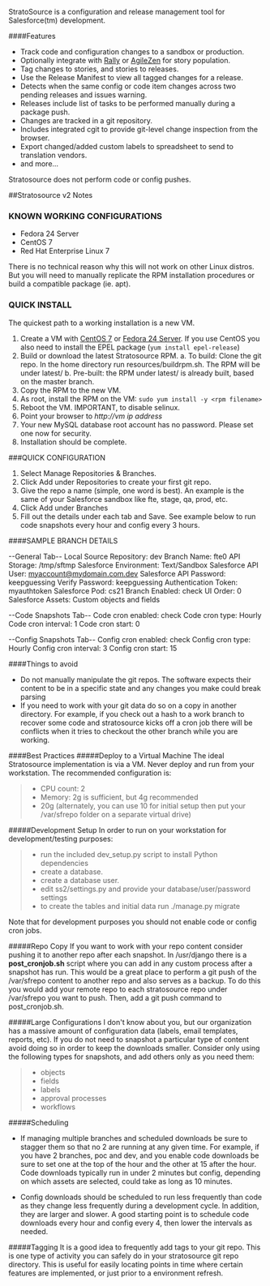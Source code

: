 
StratoSource is a configuration and release management tool for Salesforce(tm) development.

####Features
* Track code and configuration changes to a sandbox or production.
* Optionally integrate with [Rally](https://www.rallydev.com) or [AgileZen](http://www.agilezen.com) for story population.
* Tag changes to stories, and stories to releases.
* Use the Release Manifest to view all tagged changes for a release.
* Detects when the same config or code item changes across two pending releases and issues warning.
* Releases include list of tasks to be performed manually during a package push.
* Changes are tracked in a git repository.
* Includes integrated cgit to provide git-level change inspection from the browser.
* Export changed/added custom labels to spreadsheet to send to translation vendors.
* and more...

Stratosource does not perform code or config pushes. 




##Stratosource v2 Notes

### KNOWN WORKING CONFIGURATIONS

- Fedora 24 Server
- CentOS 7
- Red Hat Enterprise Linux 7

There is no technical reason why this will not work on other Linux distros. But you will need to manually replicate the RPM installation procedures or build a compatible package (ie. apt).


### QUICK INSTALL

The quickest path to a working installation is a new VM.

1. Create a VM with [CentOS 7](http://isoredirect.centos.org/centos/7/isos/x86_64/CentOS-7-x86_64-Minimal-1511.iso) or [Fedora 24 Server](https://download.fedoraproject.org/pub/fedora/linux/releases/24/Server/x86_64/iso/Fedora-Server-dvd-x86_64-24-1.2.iso). If you use CentOS you also need to install the EPEL package (```yum install epel-release```)
2. Build or download the latest Stratosource RPM.
   a. To build: Clone the git repo. In the home directory run resources/buildrpm.sh.  The RPM will be under latest/
   b. Pre-built: the RPM under latest/ is already built, based on the master branch.
3. Copy the RPM to the new VM.
4. As root, install the RPM on the VM: ```sudo yum install -y <rpm filename>```
5. Reboot the VM.  IMPORTANT, to disable selinux.
6. Point your browser to *http://vm ip address*
7. Your new MySQL database root account has no password. Please set one now for security.
8. Installation should be complete.

###QUICK CONFIGURATION

1. Select Manage Repositories & Branches.
2. Click Add under Repositories to create your first git repo.
3. Give the repo a name (simple, one word is best). An example is the same of your Salesforce sandbox like fte, stage, qa, prod, etc.
4. Click Add under Branches
5. Fill out the details under each tab and Save.  See example below to run code snapshots every hour and config every 3 hours.


####SAMPLE BRANCH DETAILS

--General Tab--
Local Source Repository: dev
Branch Name: fte0
API Storage: /tmp/sftmp
Salesforce Environment: Text/Sandbox
Salesforce API User: myaccount@mydomain.com.dev
Salesforce API Password: keepguessing
Verify Password: keepguessing
Authentication Token: myauthtoken
Salesforce Pod: cs21
Branch Enabled: check
UI Order: 0
Salesforce Assets: Custom objects and fields

--Code Snapshots Tab--
Code cron enabled: check
Code cron type: Hourly
Code cron interval: 1
Code cron start: 0

--Config Snapshots Tab--
Config cron enabled: check
Config cron type: Hourly
Config cron interval: 3
Config cron start: 15





####Things to avoid
* Do not manually manipulate the git repos.  The software expects their content to be in a specific state and any changes you make could break parsing
* If you need to work with your git data do so on a copy in another directory.   For example, if you check out a hash to a work branch to recover some code and stratosource kicks off a cron job there will be conflicts when it tries to checkout the other branch while you are working.

####Best Practices
#####Deploy to a Virtual Machine
The ideal Stratosource implementation is via a VM. Never deploy and run from your workstation.  The recommended configuration is:

> * CPU count: 2
> * Memory: 2g is sufficient, but 4g recommended
 > * 20g (alternately, you can use 10 for initial setup then put your /var/sfrepo folder on a separate virtual drive)

#####Development Setup
In order to run on your workstation for development/testing purposes:
> * run the included dev_setup.py script to install Python dependencies
> * create a database.
> * create a database user.
> * edit ss2/settings.py and provide your database/user/password settings
> * to create the tables and initial data run ./manage.py migrate

Note that for development purposes you should not enable code or config cron jobs.

#####Repo Copy
If you want to work with your repo content consider pushing it to another repo after each snapshot.  In /usr/django there is a **post_cronjob.sh** script where you can add in any custom process after a snapshot has run. This would be a great place to perform a git push of the /var/sfrepo content to another repo and also serves as a backup.
To do this you would add your remote repo to each stratosource repo under /var/sfrepo you want to push.  Then, add a git push command to post_cronjob.sh.

#####Large Configurations
I don't know about you, but our organization has a massive amount of configuration data (labels, email templates, reports, etc).  If you do not need to snapshot a particular type of content avoid doing so in order to keep the downloads smaller.  Consider only using the following types for snapshots, and add others only as you need them:

>* objects
>* fields
>* labels
>* approval processes
>* workflows
>

#####Scheduling
* If managing multiple branches and scheduled downloads be sure to stagger them so that no 2 are running at any given time.  For example, if you have 2 branches, poc and dev, and you enable code downloads be sure to set one at the top of the hour and the other at 15 after the hour.  Code downloads typically run in under 2 minutes but config, depending on which assets are selected, could take as long as 10 minutes.

* Config downloads should be scheduled to run less frequently than code as they change less frequently during a development cycle.  In addition, they are larger and slower.  A good starting point is to schedule code downloads every hour and config every 4, then lower the intervals as needed.

#####Tagging
It is a good idea to frequently add tags to your git repo.  This is one type of activity you can safely do in your stratosource git repo directory. This is useful for easily locating points in time where certain features are implemented, or just prior to a environment refresh.

